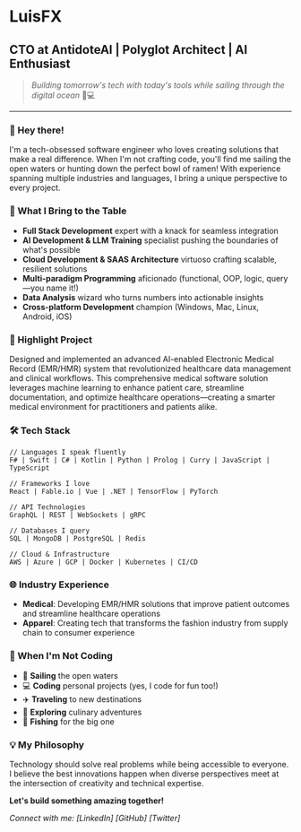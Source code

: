 # LuisFX
## CTO at AntidoteAI | Polyglot Architect | AI Enthusiast

> *Building tomorrow's tech with today's tools while sailing through the digital ocean* 🌊💻

---

### 👋 Hey there!

I'm a tech-obsessed software engineer who loves creating solutions that make a real difference. When I'm not crafting code, you'll find me sailing the open waters or hunting down the perfect bowl of ramen! With experience spanning multiple industries and languages, I bring a unique perspective to every project.

### 🚀 What I Bring to the Table

- **Full Stack Development** expert with a knack for seamless integration
- **AI Development & LLM Training** specialist pushing the boundaries of what's possible
- **Cloud Development & SAAS Architecture** virtuoso crafting scalable, resilient solutions
- **Multi-paradigm Programming** aficionado (functional, OOP, logic, query—you name it!)
- **Data Analysis** wizard who turns numbers into actionable insights
- **Cross-platform Development** champion (Windows, Mac, Linux, Android, iOS)

### 💼 Highlight Project

Designed and implemented an advanced AI-enabled Electronic Medical Record (EMR/HMR) system that revolutionized healthcare data management and clinical workflows. This comprehensive medical software solution leverages machine learning to enhance patient care, streamline documentation, and optimize healthcare operations—creating a smarter medical environment for practitioners and patients alike.

### 🛠️ Tech Stack

```
// Languages I speak fluently
F# | Swift | C# | Kotlin | Python | Prolog | Curry | JavaScript | TypeScript

// Frameworks I love
React | Fable.io | Vue | .NET | TensorFlow | PyTorch

// API Technologies
GraphQL | REST | WebSockets | gRPC

// Databases I query
SQL | MongoDB | PostgreSQL | Redis

// Cloud & Infrastructure
AWS | Azure | GCP | Docker | Kubernetes | CI/CD
```

### 🌐 Industry Experience

- **Medical**: Developing EMR/HMR solutions that improve patient outcomes and streamline healthcare operations
- **Apparel**: Creating tech that transforms the fashion industry from supply chain to consumer experience

### 🌴 When I'm Not Coding

- 🚤 **Sailing** the open waters
- 💻 **Coding** personal projects (yes, I code for fun too!)
- ✈️ **Traveling** to new destinations
- 🍜 **Exploring** culinary adventures
- 🎣 **Fishing** for the big one

### 💡 My Philosophy

Technology should solve real problems while being accessible to everyone. I believe the best innovations happen when diverse perspectives meet at the intersection of creativity and technical expertise.

**Let's build something amazing together!**

_Connect with me: [LinkedIn] [GitHub] [Twitter]_